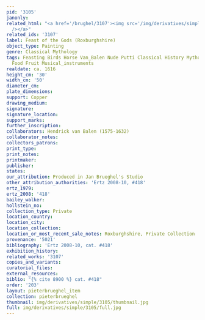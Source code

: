 ```yaml
---
pid: '3105'
janonly: 
related_html: "<a href='/brughel/3107'><img src='/img/derivatives/simple/3107/thumbnail.jpg'
  /></a>"
related_ids: '3107'
label: Feast of the Gods (Roxburghshire)
object_type: Painting
genre: Classical Mythology
tags: Feasting Birds Horse Van_Balen Nude Putti Classical History Mythological Flowers
  Food Fruit Musical_instruments
realdate: ca. 1616
height_cm: '30'
width_cm: '50'
diameter_cm: 
plate_dimensions: 
support: Copper
drawing_medium: 
signature: 
signature_location: 
support_marks: 
further_inscription: 
collaborators: Hendrick van Balen (1575-1632)
collaborator_notes: 
collectors_patrons: 
print_type: 
print_notes: 
printmaker: 
publisher: 
states: 
our_attribution: Produced in Jan Brueghel's Studio
other_attribution_authorities: 'Ertz 2008-10, #418'
ertz_1979: 
ertz_2008: '418'
bailey_walker: 
hollstein_no: 
collection_type: Private
location_country: 
location_city: 
location_collection: 
location_or_most_recent_sale_notes: Roxburghshire, Private Collection
provenance: '5021'
bibliography: 'Ertz 2008-10, cat. #418'
exhibition_history: 
related_works: '3107'
copies_and_variants: 
curatorial_files: 
external_resources: 
biblio: "{% cite 8900 %} cat. #418"
order: '203'
layout: pieterbrueghel_item
collection: pieterbrueghel
thumbnail: img/derivatives/simple/3105/thumbnail.jpg
full: img/derivatives/simple/3105/full.jpg
---
```

